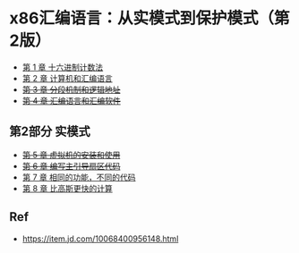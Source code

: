 # x86汇编语言：从实模式到保护模式（第2版）

* [第 1 章 十六进制计数法](./01/)
* [第 2 章 计算机和汇编语言](./02/)
* ~~[第 3 章 分段机制和逻辑地址](./03/)~~
* ~~[第 4 章 汇编语言和汇编软件](./04/)~~

## 第2部分 实模式

* ~~[第 5 章 虚拟机的安装和使用](./05/)~~
* ~~[第 6 章 编写主引导扇区代码](./06/)~~
* [第 7 章 相同的功能，不同的代码](./07/)
* [第 8 章 比高斯更快的计算](./08/)

## Ref

* <https://item.jd.com/10068400956148.html>